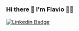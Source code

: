 ### Hi there 👋 I'm Flavio 👨‍💻

[
![Linkedin Badge](https://img.shields.io/badge/LinkedIn-0077B5?style=for-the-badge&logo=linkedin&logoColor=white=&link=https://www.linkedin.com/in/flavioapereira/)](https://www.linkedin.com/in/flavioapereira/)








<!--
**flavioalessandropereira/flavioalessandropereira** is a ✨ _special_ ✨ repository because its `README.md` (this file) appears on your GitHub profile.

Here are some ideas to get you started:

- 🔭 I’m currently working on ...
- 🌱 I’m currently learning ...
- 👯 I’m looking to collaborate on ...
- 🤔 I’m looking for help with ...
- 💬 Ask me about ...
- 📫 How to reach me: ...
- 😄 Pronouns: ...
- ⚡ Fun fact: ...
-->
<!--stackedit_data:
eyJoaXN0b3J5IjpbLTE1NjExOTA1NzcsLTE2MzYyNzM3NTEsLT
ExNzIxMjU1MDUsLTQzNzkxNjU4NSwxOTMwNjM0MzU1LC0xNDE2
ODcwNjM4LDg4NzE2NzM2NCwtNTc0Njg5ODA4LC0xODI2NTU3OD
k3XX0=
-->